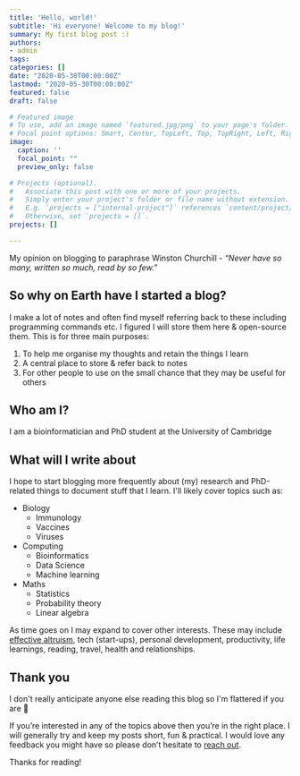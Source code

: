 ```yaml
---
title: 'Hello, world!'
subtitle: 'Hi everyone! Welcome to my blog!'
summary: My first blog post :)
authors:
- admin
tags:
categories: []
date: "2020-05-30T00:00:00Z"
lastmod: "2020-05-30T00:00:00Z"
featured: false
draft: false

# Featured image
# To use, add an image named `featured.jpg/png` to your page's folder.
# Focal point options: Smart, Center, TopLeft, Top, TopRight, Left, Right, BottomLeft, Bottom, BottomRight
image:
  caption: ''
  focal_point: ""
  preview_only: false

# Projects (optional).
#   Associate this post with one or more of your projects.
#   Simply enter your project's folder or file name without extension.
#   E.g. `projects = ["internal-project"]` references `content/project/deep-learning/index.md`.
#   Otherwise, set `projects = []`.
projects: []

---
```


My opinion on blogging to paraphrase Winston Churchill - *“Never have so many, written so much, read by so few.”*

## So why on Earth have I started a blog?

I make a lot of notes and often find myself referring back to these including programming commands etc. I figured I will store them here & open-source them. This is for three main purposes:

1) To help me organise my thoughts and retain the things I learn
2) A central place to store & refer back to notes
3) For other people to use on the small chance that they may be useful for others

## Who am I?

I am a bioinformatician and PhD student at the University of Cambridge

## What will I write about

I hope to start blogging more frequently about (my) research and PhD-related things to document stuff that I learn. I'll likely cover topics such as:
- Biology
    - Immunology
    - Vaccines
    - Viruses
- Computing
    - Bioinformatics
    - Data Science
    - Machine learning
- Maths
    - Statistics
    - Probability theory
    - Linear algebra

As time goes on I may expand to cover other interests. These may include [effective altruism](https://www.effectivealtruism.org/), tech (start-ups), personal development, productivity, life learnings, reading, travel, health and relationships.

## Thank you
I don't really anticipate anyone else reading this blog so I'm flattered if you are :slightly_smiling_face:

If you’re interested in any of the topics above then you’re in the right place. I will generally try and keep my posts short, fun & practical. I would love any feedback you might have so please don’t hesitate to [reach out](../../#contact).

Thanks for reading!